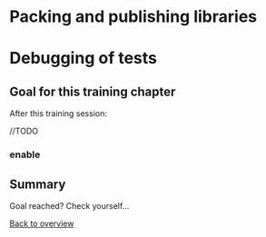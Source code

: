 # Packing and publishing libraries

# Debugging of tests

## Goal for this training chapter

After this training session:

//TODO

### enable 


## Summary

Goal reached? Check yourself...

[Back to overview](./../README.md)